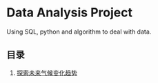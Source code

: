 # Data Analysis Project
Using SQL, python and algorithm to deal with data.

## 目录

1. [探索未来气候变化趋势](weather_trend_analysis/weather_trend_analysis.md)

